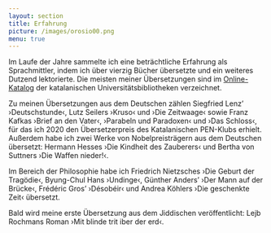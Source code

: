 ```yaml
---
layout: section
title: Erfahrung
picture: /images/orosio00.png
menu: true
---
```

Im Laufe der Jahre sammelte ich eine beträchtliche Erfahrung als Sprachmittler, indem ich über vierzig Bücher übersetzte und ein weiteres Dutzend lektorierte. Die meisten meiner Übersetzungen sind im [Online-Katalog](https://ccuc.csuc.cat/discovery/search?query=creator,contains,Joan%20Ferrarons,AND&tab=TOT&search_scope=DiscoveryNetwork&sortby=date_d&vid=34CSUC_NETWORK:CSUC_CCUC_UNION&facet=rtype,include,books&lang=en&mode=advanced&offset=0) der katalanischen Universitätsbibliotheken verzeichnet.

Zu meinen Übersetzungen aus dem Deutschen zählen Siegfried Lenz’ ›Deutschstunde‹, Lutz Seilers ›Kruso‹ und ›Die Zeitwaage‹ sowie Franz Kafkas ›Brief an den Vater‹, ›Parabeln und Paradoxen‹ und ›Das Schloss‹, für das ich 2020 den Übersetzerpreis des Katalanischen PEN-Klubs erhielt. Außerdem habe ich zwei Werke von Nobelpreisträgern aus dem Deutschen übersetzt: Hermann Hesses ›Die Kindheit des Zauberers‹ und Bertha von Suttners ›Die Waffen nieder!‹.

Im Bereich der Philosophie habe ich Friedrich Nietzsches ›Die Geburt der Tragödie‹, Byung-Chul Hans ›Undinge‹, Günther Anders’ ›Der Mann auf der Brücke‹, Frédéric Gros’ ›Désobéir‹ und Andrea Köhlers ›Die geschenkte Zeit‹ übersetzt.

Bald wird meine erste Übersetzung aus dem Jiddischen veröffentlicht: Lejb Rochmans Roman ›Mit blinde trit iber der erd‹.
